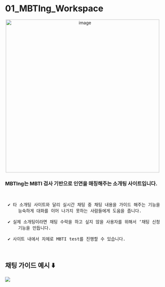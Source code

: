 # 01_MBTIng_Workspace
<p align="center"><img align="center" width="500" alt="image" src="https://github.com/mingMy-00/01_MBTIng_Workspace/assets/149574203/a0db0242-9877-463f-933b-77cc49f6a6c6" border-radius="20px"></p>
<h3>MBTIng는 MBTI 검사 기반으로 인연을 매칭해주는 소개팅 사이트입니다. </h3> 
<br/>

<pre>
 ✔️ 타 소개팅 사이트와 달리 실시간 채팅 중 채팅 내용을 가이드 해주는 기능을 통해서 
     능숙하게 대화를 이어 나가지 못하는 사람들에게 도움을 줍니다. 

 ✔️ 실제 소개팅이라면 채팅 수락을 하고 싶지 않을 사용자를 위해서 ‘채팅 신청, 수락’ 
     기능을 만듭니다.

 ✔️ 사이트 내에서 자체로 MBTI test를 진행할 수 있습니다. 
</pre>

<br/>
<h2>채팅 가이드 예시 ⬇️</h2>
<img src="https://github.com/mingMy-00/01_MBTIng_Workspace/assets/149574203/1fa32a6b-1a0d-4d6a-9ea8-e7f6e1279084">

